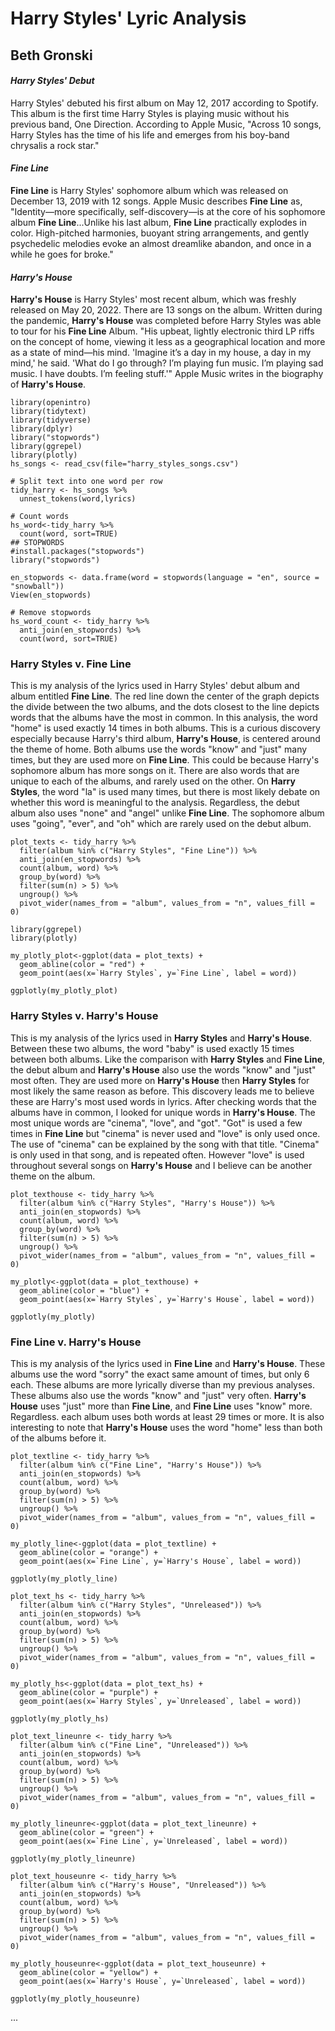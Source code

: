 # Harry Styles' Lyric Analysis
## Beth Gronski

#### *Harry Styles' Debut*
Harry Styles' debuted his first album on May 12, 2017 according to Spotify. This album is the first time Harry Styles is playing music without his previous band, One Direction. According to Apple Music, "Across 10 songs, Harry Styles has the time of his life and emerges from his boy-band chrysalis a rock star."

#### *Fine Line*
**Fine Line** is Harry Styles' sophomore album which was released on December 13, 2019 with 12 songs. Apple Music describes **Fine Line** as, "Identity—more specifically, self-discovery—is at the core of his sophomore album **Fine Line**...Unlike his last album, **Fine Line** practically explodes in color. High-pitched harmonies, buoyant string arrangements, and gently psychedelic melodies evoke an almost dreamlike abandon, and once in a while he goes for broke."

#### *Harry's House*
**Harry's House** is Harry Styles' most recent album, which was freshly released on May 20, 2022. There are 13 songs on the album. Written during the pandemic, **Harry's House** was completed before Harry Styles was able to tour for his **Fine Line** Album. "His upbeat, lightly electronic third LP riffs on the concept of home, viewing it less as a geographical location and more as a state of mind—his mind. 'Imagine it’s a day in my house, a day in my mind,' he said. 'What do I go through? I’m playing fun music. I’m playing sad music. I have doubts. I’m feeling stuff.'" Apple Music writes in the biography of **Harry's House**.

```{r load-packages, message=FALSE, echo=FALSE, warning=FALSE}
library(openintro)
library(tidytext)
library(tidyverse)
library(dplyr)
library("stopwords")
library(ggrepel)
library(plotly)
hs_songs <- read_csv(file="harry_styles_songs.csv")
```

```{r dataset, message=FALSE, echo=FALSE, warning=FALSE}
# Split text into one word per row 
tidy_harry <- hs_songs %>% 
  unnest_tokens(word,lyrics)

# Count words
hs_word<-tidy_harry %>% 
  count(word, sort=TRUE)
## STOPWORDS
#install.packages("stopwords")
library("stopwords")

en_stopwords <- data.frame(word = stopwords(language = "en", source = "snowball"))
View(en_stopwords)

# Remove stopwords
hs_word_count <- tidy_harry %>% 
  anti_join(en_stopwords) %>% 
  count(word, sort=TRUE)

```


### **Harry Styles v. Fine Line**

This is my analysis of the lyrics used in Harry Styles' debut album and album entitled **Fine Line**. The red line down the center of the graph depicts the divide between the two albums, and the dots closest to the line depicts words that the albums have the most in common. In this analysis, the word "home" is used exactly 14 times in both albums. This is a curious discovery especially because Harry's third album, **Harry's House**, is centered around the theme of home. Both albums use the words "know" and "just" many times, but they are used more on **Fine Line**. This could be because Harry's sophomore album has more songs on it. There are also words that are unique to each of the albums, and rarely used on the other. On **Harry Styles**, the word "la" is used many times, but there is most likely debate on whether this word is meaningful to the analysis. Regardless, the debut album also uses "none" and "angel" unlike **Fine Line**. The sophomore album uses "going", "ever", and "oh" which are rarely used on the debut album. 

```{r hsfineline, message=FALSE, echo=FALSE, warning=FALSE}
plot_texts <- tidy_harry %>%
  filter(album %in% c("Harry Styles", "Fine Line")) %>%
  anti_join(en_stopwords) %>%
  count(album, word) %>%
  group_by(word) %>%
  filter(sum(n) > 5) %>%
  ungroup() %>%
  pivot_wider(names_from = "album", values_from = "n", values_fill = 0)

library(ggrepel)
library(plotly)

my_plotly_plot<-ggplot(data = plot_texts) +
  geom_abline(color = "red") +
  geom_point(aes(x=`Harry Styles`, y=`Fine Line`, label = word)) 

ggplotly(my_plotly_plot)
```

### **Harry Styles v. Harry's House**

This is my analysis of the lyrics used in **Harry Styles** and **Harry's House**. Between these two albums, the word "baby" is used exactly 15 times between both albums. Like the comparison with **Harry Styles** and **Fine Line**, the debut album and **Harry's House** also use the words "know" and "just" most often. They are used more on **Harry's House** then **Harry Styles** for most likely the same reason as before. This discovery leads me to believe these are Harry's most used words in lyrics. After checking words that the albums have in common, I looked for unique words in **Harry's House**. The most unique words are "cinema", "love", and "got". "Got" is used a few times in **Fine Line** but "cinema" is never used and "love" is only used once. The use of "cinema" can be explained by the song with that title. "Cinema" is only used in that song, and is repeated often. However "love" is used throughout several songs on **Harry's House** and I believe can be another theme on the album. 

```{r hsharryhouse, message=FALSE, echo=FALSE, warning=FALSE}
plot_texthouse <- tidy_harry %>%
  filter(album %in% c("Harry Styles", "Harry's House")) %>%
  anti_join(en_stopwords) %>%
  count(album, word) %>%
  group_by(word) %>%
  filter(sum(n) > 5) %>%
  ungroup() %>%
  pivot_wider(names_from = "album", values_from = "n", values_fill = 0)

my_plotly<-ggplot(data = plot_texthouse) +
  geom_abline(color = "blue") +
  geom_point(aes(x=`Harry Styles`, y=`Harry's House`, label = word)) 

ggplotly(my_plotly)

```

### **Fine Line v. Harry's House**

This is my analysis of the lyrics used in **Fine Line** and **Harry's House**. These albums use the word "sorry" the exact same amount of times, but only 6 each. These albums are more lyrically diverse than my previous analyses. These albums also use the words "know" and "just" very often. **Harry's House** uses "just" more than **Fine Line**, and **Fine Line** uses "know" more. Regardless. each album uses both words at least 29 times or more. It is also interesting to note that **Harry's House** uses the word "home" less than both of the albums before it. 


```{r finelineharryhouse, message=FALSE, echo=FALSE, warning=FALSE}
plot_textline <- tidy_harry %>%
  filter(album %in% c("Fine Line", "Harry's House")) %>%
  anti_join(en_stopwords) %>%
  count(album, word) %>%
  group_by(word) %>%
  filter(sum(n) > 5) %>%
  ungroup() %>%
  pivot_wider(names_from = "album", values_from = "n", values_fill = 0)

my_plotly_line<-ggplot(data = plot_textline) +
  geom_abline(color = "orange") +
  geom_point(aes(x=`Fine Line`, y=`Harry's House`, label = word)) 

ggplotly(my_plotly_line)
```


```{r hsunreleased, message=FALSE, echo=FALSE, warning=FALSE, include=FALSE}
plot_text_hs <- tidy_harry %>%
  filter(album %in% c("Harry Styles", "Unreleased")) %>%
  anti_join(en_stopwords) %>%
  count(album, word) %>%
  group_by(word) %>%
  filter(sum(n) > 5) %>%
  ungroup() %>%
  pivot_wider(names_from = "album", values_from = "n", values_fill = 0)

my_plotly_hs<-ggplot(data = plot_text_hs) +
  geom_abline(color = "purple") +
  geom_point(aes(x=`Harry Styles`, y=`Unreleased`, label = word)) 

ggplotly(my_plotly_hs)

```


```{r finelineunreleased, message=FALSE, echo=FALSE, warning=FALSE, include=FALSE}
plot_text_lineunre <- tidy_harry %>%
  filter(album %in% c("Fine Line", "Unreleased")) %>%
  anti_join(en_stopwords) %>%
  count(album, word) %>%
  group_by(word) %>%
  filter(sum(n) > 5) %>%
  ungroup() %>%
  pivot_wider(names_from = "album", values_from = "n", values_fill = 0)

my_plotly_lineunre<-ggplot(data = plot_text_lineunre) +
  geom_abline(color = "green") +
  geom_point(aes(x=`Fine Line`, y=`Unreleased`, label = word)) 

ggplotly(my_plotly_lineunre)

```


```{r harryhouseunreleased, message=FALSE, echo=FALSE, warning=FALSE,include=FALSE}
plot_text_houseunre <- tidy_harry %>%
  filter(album %in% c("Harry's House", "Unreleased")) %>%
  anti_join(en_stopwords) %>%
  count(album, word) %>%
  group_by(word) %>%
  filter(sum(n) > 5) %>%
  ungroup() %>%
  pivot_wider(names_from = "album", values_from = "n", values_fill = 0)

my_plotly_houseunre<-ggplot(data = plot_text_houseunre) +
  geom_abline(color = "yellow") +
  geom_point(aes(x=`Harry's House`, y=`Unreleased`, label = word)) 

ggplotly(my_plotly_houseunre)

```
...
